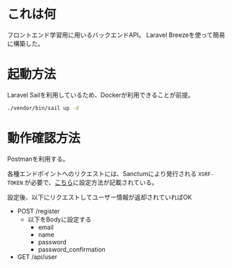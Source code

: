 # これは何

フロントエンド学習用に用いるバックエンドAPI。
Laravel Breezeを使って簡易に構築した。

# 起動方法

Laravel Sailを利用しているため、Dockerが利用できることが前提。

```bash
./vendor/bin/sail up -d
```

# 動作確認方法

Postmanを利用する。

各種エンドポイントへのリクエストには、Sanctumにより発行される `XSRF-TOKEN` が必要で、[こちら](https://qiita.com/b95oss/items/8478c99583d72812d313)に設定方法が記載されている。

設定後、以下にリクエストしてユーザー情報が返却されていればOK

- POST /register
  - 以下をBodyに設定する
    - email
    - name
    - password
    - password_confirmation
- GET /api/user